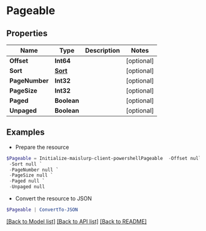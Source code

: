 # Pageable
## Properties

Name | Type | Description | Notes
------------ | ------------- | ------------- | -------------
**Offset** | **Int64** |  | [optional] 
**Sort** | [**Sort**](Sort) |  | [optional] 
**PageNumber** | **Int32** |  | [optional] 
**PageSize** | **Int32** |  | [optional] 
**Paged** | **Boolean** |  | [optional] 
**Unpaged** | **Boolean** |  | [optional] 

## Examples

- Prepare the resource
```powershell
$Pageable = Initialize-maislurp-client-powershellPageable  -Offset null `
 -Sort null `
 -PageNumber null `
 -PageSize null `
 -Paged null `
 -Unpaged null
```

- Convert the resource to JSON
```powershell
$Pageable | ConvertTo-JSON
```

[[Back to Model list]](../README#documentation-for-models) [[Back to API list]](../README#documentation-for-api-endpoints) [[Back to README]](../README)

